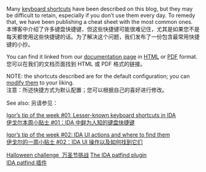Many [keyboard shortcuts](https://hex-rays.com/blog/tag/shortcuts/) have been described on this blog, but they may be difficult to retain, especially if you don’t use them every day. To remedy that, we have been publishing a cheat sheet with the most common ones.  
本博客中介绍了许多键盘快捷键，但这些快捷键可能很难记住，尤其是如果您不是每天都使用这些快捷键的话。为了解决这个问题，我们发布了一份包含最常用快捷键的小抄。

You can find it linked from our [documentation page](https://hex-rays.com/documentation/) in [HTML](https://hex-rays.com/products/ida/support/idapro_cheatsheet.html) or [PDF](https://hex-rays.com/products/ida/support/freefiles/IDA_Pro_Shortcuts.pdf) format.  
您可以在我们的文档页面找到 HTML 或 PDF 格式的链接。

NOTE: the shortcuts described are for the default configuration; you can [modify them](https://hex-rays.com/blog/igor-tip-of-the-week-02-ida-ui-actions-and-where-to-find-them/) to your liking.  
注意：所述快捷方式为默认配置；您可以根据自己的喜好进行修改。

See also: 另请参见：

[Igor’s tip of the week #01: Lesser-known keyboard shortcuts in IDA  
伊戈尔本周小贴士 #01：IDA 中鲜为人知的键盘快捷键](https://hex-rays.com/blog/igor-tip-of-the-week-01-lesser-known-keyboard-shortcuts-in-ida/)

[Igor’s tip of the week #02: IDA UI actions and where to find them  
伊戈尔的一周小贴士 #02：IDA UI 操作以及如何找到它们](https://hex-rays.com/blog/igor-tip-of-the-week-02-ida-ui-actions-and-where-to-find-them/)

[Halloween challenge  万圣节挑战](https://hex-rays.com/blog/halloween-challenge/) [The IDA patfind plugin  
IDA patfind 插件](https://hex-rays.com/blog/the-ida-patfind-plugin/)